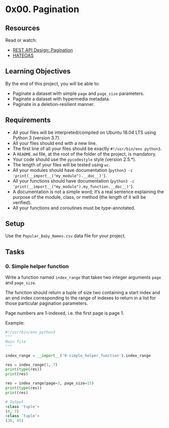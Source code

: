 # 0x00. Pagination
## Resources

Read or watch:
- [REST API Design: Pagination](https://example.com)
- [HATEOAS](https://example.com)

## Learning Objectives

By the end of this project, you will be able to:
- Paginate a dataset with simple `page` and `page_size` parameters.
- Paginate a dataset with hypermedia metadata.
- Paginate in a deletion-resilient manner.

## Requirements

- All your files will be interpreted/compiled on Ubuntu 18.04 LTS using Python 3 (version 3.7).
- All your files should end with a new line.
- The first line of all your files should be exactly `#!/usr/bin/env python3`.
- A `README.md` file, at the root of the folder of the project, is mandatory.
- Your code should use the `pycodestyle` style (version 2.5.*).
- The length of your files will be tested using `wc`.
- All your modules should have documentation (`python3 -c 'print(__import__("my_module").__doc__)'`).
- All your functions should have documentation (`python3 -c 'print(__import__("my_module").my_function.__doc__)'`).
- A documentation is not a simple word; it’s a real sentence explaining the purpose of the module, class, or method (the length of it will be verified).
- All your functions and coroutines must be type-annotated.

## Setup

Use the `Popular_Baby_Names.csv` data file for your project.

## Tasks

### 0. Simple helper function

Write a function named `index_range` that takes two integer arguments `page` and `page_size`.

The function should return a tuple of size two containing a start index and an end index corresponding to the range of indexes to return in a list for those particular pagination parameters.

Page numbers are 1-indexed, i.e. the first page is page 1.

Example:

```python
#!/usr/bin/env python3
"""
Main file
"""

index_range = __import__('0-simple_helper_function').index_range

res = index_range(1, 7)
print(type(res))
print(res)

res = index_range(page=3, page_size=15)
print(type(res))
print(res)

# Output
<class 'tuple'>
(0, 7)
<class 'tuple'>
(30, 45)
